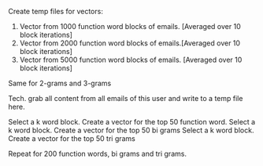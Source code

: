 Create temp files for vectors: 

1) Vector from 1000 function word blocks of emails. [Averaged over 10 block iterations]
2) Vector from 2000 function word blocks of emails.[Averaged over 10 block iterations]
3) Vector from 5000 function word blocks of emails. [Averaged over 10 block iterations]

Same for 2-grams and 3-grams



Tech. grab all content from all emails of this user and write to a temp file here. 

Select a k word block. Create a vector for the top 50 function word. 
Select a k word block. Create a vector for the top 50 bi grams
Select a k word block. Create a vector for the top 50 tri grams

Repeat for 200 function words, bi grams and tri grams. 
